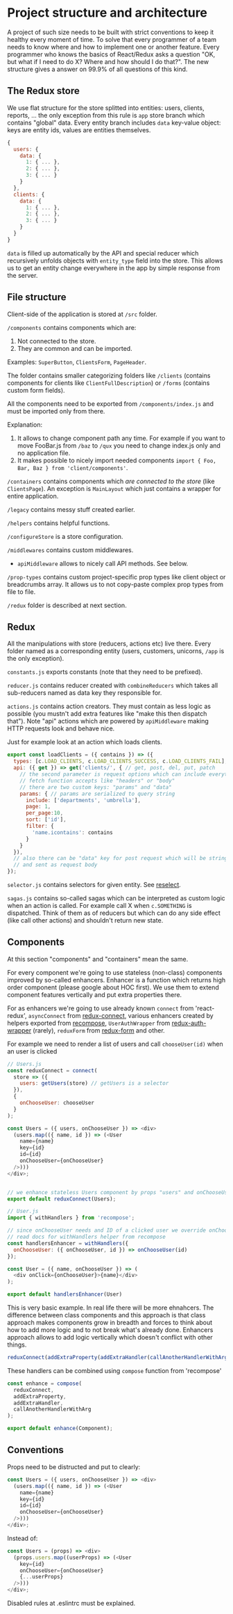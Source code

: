 # Project structure and architecture

A project of such size needs to be built with strict conventions to keep it healthy every moment of time. To solve that every programmer of a team needs to know where and how to implement one or another feature. Every programmer who knows the basics of React/Redux asks a question "OK, but what if I need to do X? Where and how should I do that?". The new structure gives a answer on 99.9% of all questions of this kind.

## The Redux store

We use flat structure for the store splitted into entities: users, clients, reports, ... the only exception from this rule is `app` store branch which contains "global" data. Every entity branch includes `data` key-value object: keys are entity ids, values are entities themselves.

```js
{
  users: {
    data: {
      1: { ... },
      2: { ... },
      3: { ... }
    }
  },
  clients: {
    data: {
      1: { ... },
      2: { ... },
      3: { ... }
    }
  }
}
```

`data` is filled up automatically by the API and special reducer which recursively unfolds objects with `entity_type` field into the store. This allows us to get an entity change everywhere in the app by simple response from the server.

## File structure

Client-side of the application is stored at `/src` folder.

`/components` contains components which are:

1. Not connected to the store.
2. They are common and can be imported.

Examples: `SuperButton`, `ClientsForm`, `PageHeader`.

The folder contains smaller categorizing folders like `/clients` (contains components for clients like `ClientFullDescription`) or `/forms` (contains custom form fields).

All the components need to be exported from `/components/index.js` and must be imported only from there.

Explanation:

1. It allows to change component path any time. For example if you want to move FooBar.js from `/baz`  to `/qux` you need to change index.js only and no application file.
2. It makes possible to nicely import needed components `import { Foo, Bar, Baz } from 'client/components'`.


`/containers` contains components which *are connected to the store* (like `ClientsPage`). An exception is `MainLayout` which just contains a wrapper for entire application.

`/legacy` contains messy stuff created earlier.

`/helpers` contains helpful functions.

`/configureStore` is a store configuration.

`/middlewares` contains custom middlewares.

- `apiMiddleware` allows to nicely call API methods. See below.

`/prop-types` contains custom project-specific prop types like client object or breadcrumbs array. It allows us to not copy-paste complex prop types from file to file.

`/redux` folder is described at next section.

## Redux

All the manipulations with store (reducers, actions etc) live there. Every folder named as a corresponding entity (users, customers, unicorns, `/app` is the only exception).

`constants.js` exports constants (note that they need to be prefixed).

`reducer.js` contains reducer created with `combineReducers` which takes all sub-reducers named as data key they responsible for.

`actions.js` contains action creators. They must contain as less logic as possible (you mustn't add extra features like "make this then dispatch that"). Note "api" actions which are powered by `apiMiddleware` making HTTP requests look and behave nice.

Just for example look at an action which loads clients.

```js
export const loadClients = ({ contains }) => ({
  types: [c.LOAD_CLIENTS, c.LOAD_CLIENTS_SUCCESS, c.LOAD_CLIENTS_FAIL],
  api: ({ get }) => get('clients/', { // get, post, del, put, patch
    // the second parameter is request options which can include everything what
    // fetch function accepts like "headers" or "body"
    // there are two custom keys: "params" and "data"
    params: { // params are serialized to query string
      include: ['departments', 'umbrella'],
      page: 1,
      per_page:10,
      sort: ['id'],
      filter: {
        'name.icontains': contains
      }
    }
  }),
  // also there can be "data" key for post request which will be stringified to JSON
  // and sent as request body
});
```

`selector.js` contains selectors for given entity. See [reselect](https://github.com/reactjs/reselect).

`sagas.js` contains so-called sagas which can be interpreted as custom logic when an action is called. For example call X when `c.SOMETHING` is dispatched. Think of them as of reducers but which can do any side effect (like call other actions) and shouldn't return new  state.

## Components

At this section "components" and "containers" mean the same.

For every component we're going to use stateless (non-class) components improved by so-called enhancers. Enhancer is a function which returns high order component (please google about HOC first). We use them to extend component features vertically and put extra properties there.

For as enhancers we're going to use already known `connect` from 'react-redux', `asyncConnect` from [redux-connect](https://github.com/makeomatic/redux-connect), various enhancers created by helpers exported from [recompose](https://github.com/acdlite/recompose), `UserAuthWrapper` from [redux-auth-wrapper](https://github.com/mjrussell/redux-auth-wrapper) (rarely), `reduxForm` from [redux-form](https://github.com/erikras/redux-form) and other.

For example we need to render a list of users and call `chooseUser(id)` when an user is clicked


```js
// Users.js
const reduxConnect = connect(
  store => ({
    users: getUsers(store) // getUsers is a selector
  }),
  {
    onChooseUser: chooseUser
  }
);

const Users = ({ users, onChooseUser }) => <div>
  (users.map(({ name, id }) => (<User
    name={name}
    key={id}
    id={id}
    onChooseUser={onChooseUser}
  />)))
</div>;


// we enhance stateless Users component by props "users" and onChooseUser""
export default reduxConnect(Users);
```

```js
// User.js
import { withHandlers } from 'recompose';

// since onChooseUser needs and ID of a clicked user we override onChooseUser
// read docs for withHandlers helper from recompose
const handlersEnhancer = withHandlers({
  onChooseUser: ({ onChooseUser, id }) => onChooseUser(id)
});

const User = ({ name, onChooseUser }) => (
  <div onClick={onChooseUser}>{name}</div>
);

export default handlersEnhancer(User)
```

This is very basic example. In real life there will be more ehnahcers. The difference between class components and this approach is that class approach makes components grow in breadth and forces to think about how to add more logic and to not break what's already done. Enhancers approach allows to add logic vertically which doesn't conflict with other things.

```js
reduxConnect(addExtraProperty(addExtraHandler(callAnotherHandlerWithArg(Component))))
```

These handlers can be combined using `compose` function from 'recompose'

```js
const enhance = compose(
  reduxConnect,
  addExtraProperty,
  addExtraHandler,
  callAnotherHandlerWithArg
);

export default enhance(Component);

```

## Conventions

Props need to be distructed and put to clearly:

```js
const Users = ({ users, onChooseUser }) => <div>
  (users.map(({ name, id }) => (<User
    name={name}
    key={id}
    id={id}
    onChooseUser={onChooseUser}
  />)))
</div>;
```

Instead of:
```js
const Users = (props) => <div>
  (props.users.map((userProps) => (<User
    key={id}
    onChooseUser={onChooseUser}
    {...userProps}
  />)))
</div>;
```

Disabled rules at .eslintrc must be explained.
